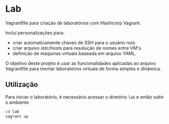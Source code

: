 # Lab

Vagrantfile para criação de laboratórios com Hashicorp Vagrant.

Incluí personalizações para:

* criar automaticamente chaves de SSH para o usuário root.
* criar arquivo /etc/hosts para resolução de nomes entre VM's.
* definição de máquinas virtuais baseada em arquivo YAML.

O objetivo deste projeto é usar as funcionalidades aplicadas ao arquivo Vagrantfile para montar laboratórios virtuais de forma simples e dinâmica.


## Utilização

Para iniciar o laboratório, é necessário acessar o diretório `lab` e então subir o ambiente

``` bash
cd lab
vagrant up
```
